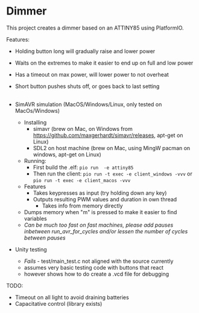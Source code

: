 # Dimmer

This project creates a dimmer based on an ATTINY85 using PlatformIO.

Features:
* Holding button long will gradually raise and lower power
* Waits on the extremes to make it easier to end up on full and low power
* Has a timeout on max power, will lower power to not overheat
* Short button pushes shuts off, or goes back to last setting<br/><br/>

* SimAVR simulation (MacOS/Windows/Linux, only tested on MacOs/Windows)
  * Installing 
    * simavr (brew on Mac, on Windows from https://github.com/maxgerhardt/simavr/releases, apt-get on Linux)
    * SDL2 on host machine (brew on Mac, using MingW pacman on windows, apt-get on Linux)
  * Running: 
    * First build the .elf: ```pio run  -e attiny85```
    * Then run the client: ```pio run -t exec -e client_windows -vvv``` or ```pio run -t exec -e client_macos -vvv```
  * Features
    * Takes keypresses as input (try holding down any key)
    * Outputs resulting PWM values and duration in own thread
      * Takes info from memory directly
  * Dumps memory when "m" is pressed to make it easier to find variables
  * _Can be much too fast on fast machines, please add pauses inbetween run_avr_for_cycles and/or lessen the number of cycles between pauses_
* Unity testing
  * _Fails_ - test/main_test.c not aligned with the source currently 
  * assumes very basic testing code with buttons that react
  * however shows how to do create a .vcd file for debugging


TODO: 
* Timeout on all light to avoid draining batteries
* Capacitative control (library exists)
